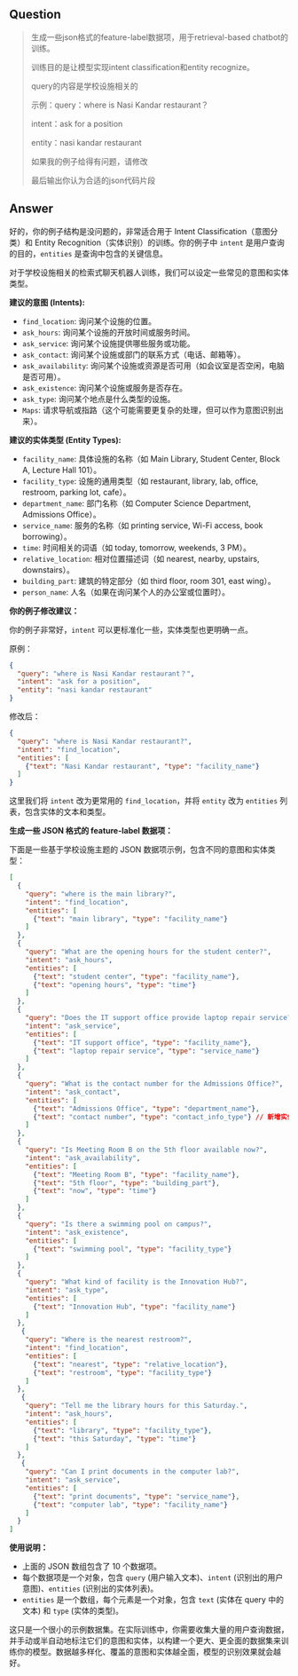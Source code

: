 
## Question

>生成一些json格式的feature-label数据项，用于retrieval-based chatbot的训练。
> 
> 训练目的是让模型实现intent classification和entity recognize。
> 
> query的内容是学校设施相关的
> 
> 示例：query：where is Nasi Kandar restaurant？
> 
> intent：ask for a position
> 
> entity：nasi kandar restaurant
> 
> 如果我的例子给得有问题，请修改
> 
> 最后输出你认为合适的json代码片段
## Answer
好的，你的例子结构是没问题的，非常适合用于 Intent Classification（意图分类）和 Entity Recognition（实体识别）的训练。你的例子中 `intent` 是用户查询的目的，`entities` 是查询中包含的关键信息。

对于学校设施相关的检索式聊天机器人训练，我们可以设定一些常见的意图和实体类型。

**建议的意图 (Intents):**

- `find_location`: 询问某个设施的位置。
- `ask_hours`: 询问某个设施的开放时间或服务时间。
- `ask_service`: 询问某个设施提供哪些服务或功能。
- `ask_contact`: 询问某个设施或部门的联系方式（电话、邮箱等）。
- `ask_availability`: 询问某个设施或资源是否可用（如会议室是否空闲，电脑是否可用）。
- `ask_existence`: 询问某个设施或服务是否存在。
- `ask_type`: 询问某个地点是什么类型的设施。
- `Maps`: 请求导航或指路（这个可能需要更复杂的处理，但可以作为意图识别出来）。

**建议的实体类型 (Entity Types):**

- `facility_name`: 具体设施的名称（如 Main Library, Student Center, Block A, Lecture Hall 101）。
- `facility_type`: 设施的通用类型（如 restaurant, library, lab, office, restroom, parking lot, cafe）。
- `department_name`: 部门名称（如 Computer Science Department, Admissions Office）。
- `service_name`: 服务的名称（如 printing service, Wi-Fi access, book borrowing）。
- `time`: 时间相关的词语（如 today, tomorrow, weekends, 3 PM）。
- `relative_location`: 相对位置描述词（如 nearest, nearby, upstairs, downstairs）。
- `building_part`: 建筑的特定部分（如 third floor, room 301, east wing）。
- `person_name`: 人名（如果在询问某个人的办公室或位置时）。

**你的例子修改建议：**

你的例子非常好，`intent` 可以更标准化一些，实体类型也更明确一点。

原例：


```json
{
  "query": "where is Nasi Kandar restaurant？",
  "intent": "ask for a position",
  "entity": "nasi kandar restaurant"
}
```

修改后：


```json
{
  "query": "where is Nasi Kandar restaurant?",
  "intent": "find_location",
  "entities": [
    {"text": "Nasi Kandar restaurant", "type": "facility_name"}
  ]
}
```

这里我们将 `intent` 改为更常用的 `find_location`，并将 `entity` 改为 `entities` 列表，包含实体的文本和类型。

**生成一些 JSON 格式的 feature-label 数据项：**

下面是一些基于学校设施主题的 JSON 数据项示例，包含不同的意图和实体类型：


```json
[
  {
    "query": "where is the main library?",
    "intent": "find_location",
    "entities": [
      {"text": "main library", "type": "facility_name"}
    ]
  },
  {
    "query": "What are the opening hours for the student center?",
    "intent": "ask_hours",
    "entities": [
      {"text": "student center", "type": "facility_name"},
      {"text": "opening hours", "type": "time"}
    ]
  },
  {
    "query": "Does the IT support office provide laptop repair service?",
    "intent": "ask_service",
    "entities": [
      {"text": "IT support office", "type": "facility_name"},
      {"text": "laptop repair service", "type": "service_name"}
    ]
  },
  {
    "query": "What is the contact number for the Admissions Office?",
    "intent": "ask_contact",
    "entities": [
      {"text": "Admissions Office", "type": "department_name"},
      {"text": "contact number", "type": "contact_info_type"} // 新增实体类型表示联系信息类型
    ]
  },
  {
    "query": "Is Meeting Room B on the 5th floor available now?",
    "intent": "ask_availability",
    "entities": [
      {"text": "Meeting Room B", "type": "facility_name"},
      {"text": "5th floor", "type": "building_part"},
      {"text": "now", "type": "time"}
    ]
  },
  {
    "query": "Is there a swimming pool on campus?",
    "intent": "ask_existence",
    "entities": [
      {"text": "swimming pool", "type": "facility_type"}
    ]
  },
  {
    "query": "What kind of facility is the Innovation Hub?",
    "intent": "ask_type",
    "entities": [
      {"text": "Innovation Hub", "type": "facility_name"}
    ]
  },
   {
    "query": "Where is the nearest restroom?",
    "intent": "find_location",
    "entities": [
      {"text": "nearest", "type": "relative_location"},
      {"text": "restroom", "type": "facility_type"}
    ]
  },
   {
    "query": "Tell me the library hours for this Saturday.",
    "intent": "ask_hours",
    "entities": [
      {"text": "library", "type": "facility_type"},
      {"text": "this Saturday", "type": "time"}
    ]
  },
   {
    "query": "Can I print documents in the computer lab?",
    "intent": "ask_service",
    "entities": [
      {"text": "print documents", "type": "service_name"},
      {"text": "computer lab", "type": "facility_name"}
    ]
  }
]
```

**使用说明：**

- 上面的 JSON 数组包含了 10 个数据项。
- 每个数据项是一个对象，包含 `query` (用户输入文本)、`intent` (识别出的用户意图)、`entities` (识别出的实体列表)。
- `entities` 是一个数组，每个元素是一个对象，包含 `text` (实体在 query 中的文本) 和 `type` (实体的类型)。

这只是一个很小的示例数据集。在实际训练中，你需要收集大量的用户查询数据，并手动或半自动地标注它们的意图和实体，以构建一个更大、更全面的数据集来训练你的模型。数据越多样化、覆盖的意图和实体越全面，模型的识别效果就会越好。